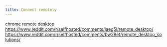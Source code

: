 ```yaml
---
title: Connect remotely
---
```


chrome remote desktop
https://www.reddit.com/r/selfhosted/comments/jaeg5l/remote_desktop/
https://www.reddit.com/r/selfhosted/comments/bw28et/remote_desktop_solutions/
